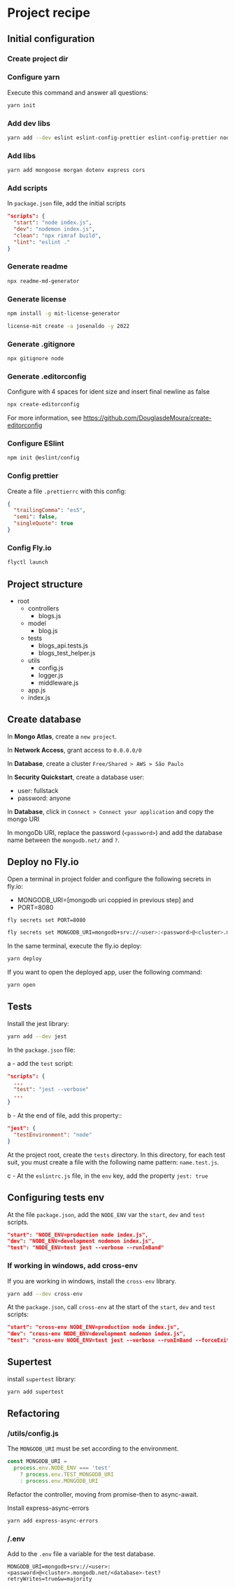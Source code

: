 # Project recipe

## Initial configuration

### Create project dir

### Configure yarn

Execute this command and answer all questions:

```sh
yarn init
```

### Add dev libs

```sh
yarn add --dev eslint eslint-config-prettier eslint-config-prettier nodemon
```

### Add libs

```sh
yarn add mongoose morgan dotenv express cors
```

### Add scripts

In `package.json` file, add the initial scripts

```json
"scripts": {
  "start": "node index.js",
  "dev": "nodemon index.js",
  "clean": "npx rimraf build",
  "lint": "eslint ."
}
```

### Generate readme

```sh
npx readme-md-generator
```

### Generate license

```sh
npm install -g mit-license-generator

license-mit create -a josenaldo -y 2022
```

### Generate .gitignore

```sh
npx gitignore node
```

### Generate .editorconfig

Configure with 4 spaces for ident size and insert final newline as false

```sh
npx create-editorconfig
```

For more information, see <https://github.com/DouglasdeMoura/create-editorconfig>

### Configure ESlint

```sh
npm init @eslint/config
```

### Config prettier

Create a file `.prettierrc` with this config:

```json
{
  "trailingComma": "es5",
  "semi": false,
  "singleQuote": true
}
```

### Config Fly.io

```sh
flyctl launch
```

## Project structure

- root
  - controllers
    - blogs.js
  - model
    - blog.js
  - tests
    - blogs_api.tests.js
    - blogs_test_helper.js
  - utils
    - config.js
    - logger.js
    - middleware.js
  - app.js
  - index.js

## Create database

In **Mongo Atlas**, create a `new project`.

In **Network Access**, grant access to `0.0.0.0/0`

In **Database**, create a cluster `Free/Shared > AWS > São Paulo`

In **Security Quickstart**, create a database user:

- user: fullstack
- password: anyone

In **Database**, click in `Connect > Connect your application` and copy the mongo URI

In mongoDb URI, replace the password (`<password>`) and add the database name between the `mongodb.net/` and `?`.

## Deploy no Fly.io

Open a terminal in project folder and configure the following secrets in fly.io:

- MONGODB_URI=[mongodb uri coppied in previous step] and
- PORT=8080

```sh
fly secrets set PORT=8080

fly secrets set MONGODB_URI=mongodb+srv://<user>:<password>@<cluster>.mongodb.net/<database>?retryWrites=true&w=majority
```

In the same terminal, execute the fly.io deploy:

```sh
yarn deploy
```

If you want to open the deployed app, user the following command:

```sh
yarn open
```

## Tests

Install the jest library:

```sh
yarn add --dev jest
```

In the `package.json` file:

a - add the `test` script:

```json
"scripts": {
  ...
  "test": "jest --verbose"
  ...
}
```

b - At the end of file, add this property::

```json
"jest": {
  "testEnvironment": "node"
}
```

At the project root, create the `tests` directory. In this directory, for each test suit, you must create a file with the following name pattern: `name.test.js`.

c - At the `eslintrc.js` file, in the `env` key, add the property `jest: true`

## Configuring tests env

At the file `package.json`, add the `NODE_ENV` var the  `start`, `dev` and `test` scripts.

```json
"start": "NODE_ENV=production node index.js",
"dev": "NODE_ENV=development nodemon index.js",
"test": "NODE_ENV=test jest --verbose --runInBand"
```

### If working in windows, add cross-env

If you are working in windows, install the `cross-env` library.

```sh
yarn add --dev cross-env
```

At the `package.json`, call `cross-env` at the start of the `start`, `dev` and `test` scripts:

```json
"start": "cross-env NODE_ENV=production node index.js",
"dev": "cross-env NODE_ENV=development nodemon index.js",
"test": "cross-env NODE_ENV=test jest --verbose --runInBand --forceExit --all"
```

## Supertest

install `supertest` library:

```sh
yarn add supertest
```

## Refactoring

### /utils/config.js

The `MONGODB_URI` must be set according to the environment.

```js
const MONGODB_URI =
  process.env.NODE_ENV === 'test'
    ? process.env.TEST_MONGODB_URI
    : process.env.MONGODB_URI
```

Refactor the controller, moving from promise-then to async-await.

Install express-async-errors

```sh
yarn add express-async-errors
```

### /.env

Add to the `.env` file a variable for the test database.

```env
MONGODB_URI=mongodb+srv://<user>:<password>@<cluster>.mongodb.net/<database>-test?retryWrites=true&w=majority
```
